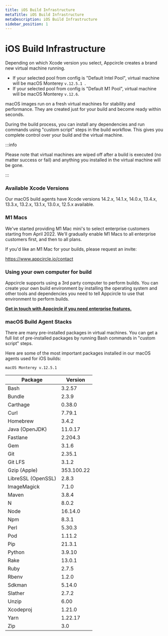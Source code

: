 ```yaml
---
title: iOS Build Infrastructure
metaTitle: iOS Build Infrastructure
metaDescription: iOS Build Infrastructure
sidebar_position: 1
---
```

# iOS Build Infrastructure

Depending on which Xcode version you select, Appcircle creates a brand new virtual machine running. 

- If your selected pool from config is "Default Intel Pool", virtual machine will be macOS Monterey `v.12.5.1 `.
- If your selected pool from config is "Default M1 Pool", virtual machine will be macOS Monterey `v.12.6`.

macOS images run on a fresh virtual machines for stability and performance. They are created just for your build and become ready within seconds.

During the build process, you can install any dependencies and run commands using "custom script" steps in the build workflow. This gives you complete control over your build and the virtual machine.

:::info

Please note that virtual machines are wiped off after a build is executed (no matter success or fail) and anything you installed in the virtual machine will be gone.

:::

### Available Xcode Versions

Our macOS build agents have Xcode versions 14.2.x, 14.1.x, 14.0.x, 13.4.x, 13.3.x, 13.2.x, 13.1.x, 13.0.x, 12.5.x available.

### M1 Macs

We've started providing M1 Mac mini's to select enterprise customers starting from April 2022. We'll gradually enable M1 Macs to all enterprise customers first, and then to all plans.

If you'd like an M1 Mac for your builds, please request an invite:

https://www.appcircle.io/contact

### Using your own computer for build

Appcircle supports using a 3rd party computer to perform builds. You can create your own build environment by installing the operating system and other tools and dependencies you need to tell Appcircle to use that environment to perform builds.

[**Get in touch with Appcircle if you need enterprise features.**](https://appcircle.io/support)

### macOS Build Agent Stacks

There are many pre-installed packages in virtual machines. You can get a full list of pre-installed packages by running Bash commands in "custom script" steps.

Here are some of the most important packages installed in our macOS agents used for iOS builds:

`macOS Monterey v.12.5.1`

| Package            | Version    |
| ------------------ | ---------- |
| Bash               | 3.2.57     |
| Bundle             | 2.3.9      |
| Carthage           | 0.38.0     |
| Curl               | 7.79.1     |
| Homebrew           | 3.4.2      |
| Java (OpenJDK)     | 11.0.17    |
| Fastlane           | 2.204.3    |
| Gem                | 3.1.6      |
| Git                | 2.35.1     |
| Git LFS            | 3.1.2      |
| Gzip (Apple)       | 353.100.22 |
| LibreSSL (OpenSSL) | 2.8.3      |
| ImageMagick        | 7.1.0      |
| Maven              | 3.8.4      |
| N                  | 8.0.2      |
| Node               | 16.14.0    |
| Npm                | 8.3.1      |
| Perl               | 5.30.3     |
| Pod                | 1.11.2     |
| Pip                | 21.3.1     |
| Python             | 3.9.10     |
| Rake               | 13.0.1     |
| Ruby               | 2.7.5      |
| Rbenv              | 1.2.0      |
| Sdkman             | 5.14.0     |
| Slather            | 2.7.2      |
| Unzip              | 6.00       |
| Xcodeproj          | 1.21.0     |
| Yarn               | 1.22.17    |
| Zip                | 3.0        |
